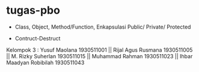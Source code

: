 # tugas-pbo
- Class, Object, Method/Function, Enkapsulasi Public/ Private/ Protected

- Contruct-Destruct

Kelompok 3 :
Yusuf Maolana 1930511001 || Rijal Agus Rusmana 1930511005 || M. Rizky Suherlan 1930511015 || Muhammad Rahman 1930511023 || Ihbar Maadyan Robibilah 1930511043

